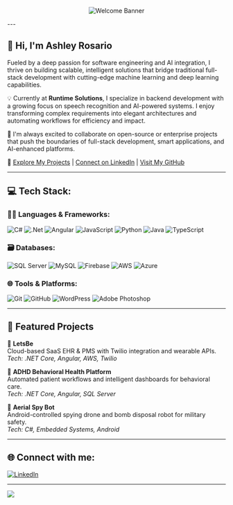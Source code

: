 <p align="center">
  <img src="https://readme-typing-svg.demolab.com?font=Fira+Code&size=22&duration=4000&pause=1000&color=F1F71D&center=true&vCenter=true&width=800&lines=Welcome+to+Ashley%27s+GitHub+Profile!;+Senior+.NET+Developer+|+Full-Stack+Developer+" alt="Welcome Banner" />
</p>
---

## 👋 Hi, I'm **Ashley Rosario**

Fueled by a deep passion for software engineering and AI integration, I thrive on building scalable, intelligent solutions that bridge traditional full-stack development with cutting-edge machine learning and deep learning capabilities.

💡 Currently at **Runtime Solutions**, I specialize in backend development with a growing focus on speech recognition and AI-powered systems. I enjoy transforming complex requirements into elegant architectures and automating workflows for efficiency and impact.

🤝 I'm always excited to collaborate on open-source or enterprise projects that push the boundaries of full-stack development, smart applications, and AI-enhanced platforms.

🔗 [Explore My Projects](https://github.com/ashleyrosario-sdn) | [Connect on LinkedIn](https://www.linkedin.com/in/ashleyrosario06) | [Visit My GitHub](https://github.com/ashleyrosario-sdn)

---

## 💻 Tech Stack:

### 👩‍💻 Languages & Frameworks:
![C#](https://img.shields.io/badge/c%23-%23239120.svg?style=plastic&logo=csharp&logoColor=white)
![.Net](https://img.shields.io/badge/.NET-5C2D91?style=plastic&logo=.net&logoColor=white)
![Angular](https://img.shields.io/badge/angular-%23DD0031.svg?style=plastic&logo=angular&logoColor=white)
![JavaScript](https://img.shields.io/badge/javascript-%23323330.svg?style=plastic&logo=javascript&logoColor=%23F7DF1E)
![Python](https://img.shields.io/badge/python-3670A0?style=plastic&logo=python&logoColor=ffdd54)
![Java](https://img.shields.io/badge/java-%23ED8B00.svg?style=plastic&logo=openjdk&logoColor=white)
![TypeScript](https://img.shields.io/badge/typescript-%23007ACC.svg?style=plastic&logo=typescript&logoColor=white)

### 🗃️ Databases:
![SQL Server](https://img.shields.io/badge/sql--server-%23CC2927.svg?style=plastic&logo=microsoftsqlserver&logoColor=white)
![MySQL](https://img.shields.io/badge/mysql-4479A1.svg?style=plastic&logo=mysql&logoColor=white)
![Firebase](https://img.shields.io/badge/firebase-%23039BE5.svg?style=plastic&logo=firebase)
![AWS](https://img.shields.io/badge/AWS-%23FF9900.svg?style=plastic&logo=amazon-aws&logoColor=white)
![Azure](https://img.shields.io/badge/azure-%230072C6.svg?style=plastic&logo=microsoftazure&logoColor=white)

### 🌐 Tools & Platforms:
![Git](https://img.shields.io/badge/git-%23F05033.svg?style=plastic&logo=git&logoColor=white)
![GitHub](https://img.shields.io/badge/github-%23121011.svg?style=plastic&logo=github&logoColor=white)
![WordPress](https://img.shields.io/badge/WordPress-%23117AC9.svg?style=plastic&logo=WordPress&logoColor=white)
![Adobe Photoshop](https://img.shields.io/badge/Photoshop-%2331A8FF.svg?style=plastic&logo=adobephotoshop&logoColor=white)

---

## 🚀 Featured Projects

🔹 **LetsBe**  
Cloud-based SaaS EHR & PMS with Twilio integration and wearable APIs.  
*Tech: .NET Core, Angular, AWS, Twilio*

🔹 **ADHD Behavioral Health Platform**  
Automated patient workflows and intelligent dashboards for behavioral care.  
*Tech: .NET Core, Angular, SQL Server*

🔹 **Aerial Spy Bot**  
Android-controlled spying drone and bomb disposal robot for military safety.  
*Tech: C#, Embedded Systems, Android*

---

## 🌐 Connect with me:
[![LinkedIn](https://img.shields.io/badge/LinkedIn-%230077B5.svg?logo=linkedin&logoColor=white)](https://www.linkedin.com/in/ashleyrosario06)

---

[![](https://visitcount.itsvg.in/api?id=ashleyrosario-sdn&icon=0&color=0)](https://visitcount.itsvg.in)

